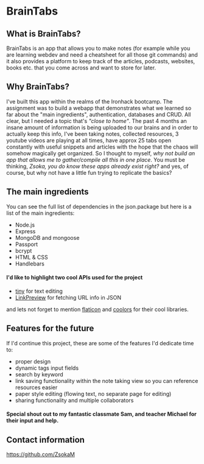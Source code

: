 # BrainTabs
## What is BrainTabs?
BrainTabs is an app that allows you to make notes (for example while you are learning webdev and need a cheatsheet for all those git commands) and it also provides a platform to keep track of the articles, podcasts, websites, books etc. that you come across and want to store for later.

## Why BrainTabs?
I've built this app within the realms of the Ironhack bootcamp. The assignment was to build a webapp that demonstrates what we learned so far about the "main ingredients", authentication, databases and CRUD. All clear, but I needed a topic that's _"close to home"_. The past 4 months an insane amount of information is being uploaded to our brains and in order to actually keep this info, I've been taking notes, collected resources, 3 youtube videos are playing at all times, have approx 25 tabs open constantly with useful snippets and articles with the hope that the chaos will somehow magically get organized.
So I thought to myself, _why not build an app that allows me to gather/compile all this in one place_. You must be thinking, _Zsoka, you do know these apps already exist right?_ and yes, of course, but why not have a little fun trying to replicate the basics?  

## The main ingredients
You can see the full list of dependencies in the json.package but here is a list of the main ingredients:
  * Node.js
  * Express
  * MongoDB and mongoose
  * Passport
  * bcrypt
  * HTML & CSS
  * Handlebars

#### I'd like to highlight two cool APIs used for the project
  * [tiny](https://www.tiny.cloud/) for text editing
  * [LinkPreview](https://www.linkpreview.net/) for fetching URL info in JSON

and lets not forget to mention [flaticon](https://www.flaticon.com/) and [coolors](https://coolors.co/) for their cool libraries. 

## Features for the future
If I'd continue this project, these are some of the features I'd dedicate time to:
- proper design
- dynamic tags input fields
- search by keyword
- link saving functionality within the note taking view so you can reference resources easier
- paper style editing (flowing text, no separate page for editing)
- sharing functionality and multiple collaborators

#### Special shout out to my fantastic classmate Sam, and teacher Michael for their input and help. 

## Contact information
https://github.com/ZsokaM
